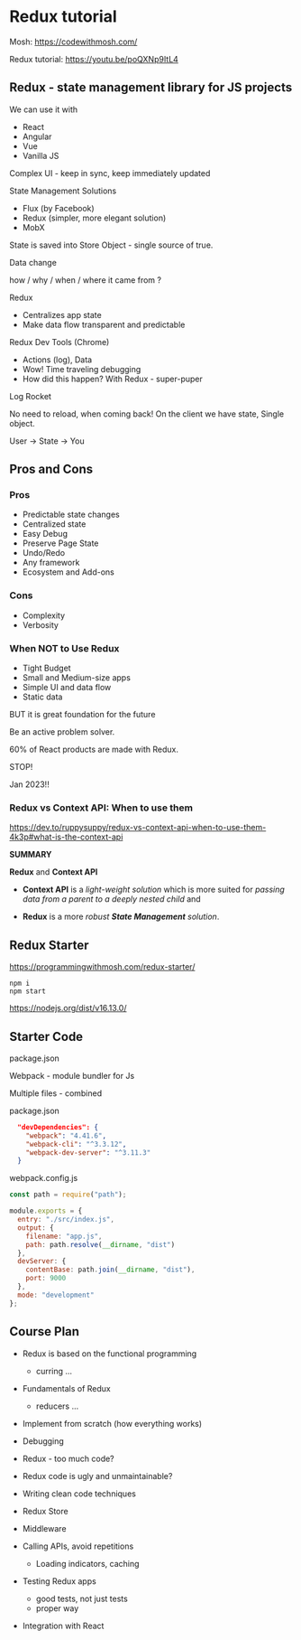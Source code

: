 # Redux tutorial

Mosh: https://codewithmosh.com/

Redux tutorial: https://youtu.be/poQXNp9ItL4

## Redux - state management library for JS projects

We can use it with
- React
- Angular
- Vue
- Vanilla JS

Complex UI - keep in sync, keep immediately updated

State Management Solutions
- Flux (by Facebook)
- Redux (simpler, more elegant solution)
- MobX

State is saved into Store Object - single source of true.

Data change

how / why / when / where it came from ?

Redux
 - Centralizes app state
 - Make data flow transparent and predictable

Redux Dev Tools (Chrome)
- Actions (log), Data
- Wow! Time traveling debugging
- How did this happen? With Redux - super-puper

Log Rocket

No need to reload, when coming back!
On the client we have state, Single object.

User -> State -> You

## Pros and Cons

### Pros
- Predictable state changes
- Centralized state
- Easy Debug
- Preserve Page State
- Undo/Redo
- Any framework
- Ecosystem and Add-ons

### Cons
- Complexity
- Verbosity

### When NOT to Use Redux
- Tight Budget
- Small and Medium-size apps
- Simple UI and data flow
- Static data

BUT it is great foundation for the future

Be an active problem solver.

60% of React products are made with Redux.

STOP!

Jan 2023!!

### Redux vs Context API: When to use them

https://dev.to/ruppysuppy/redux-vs-context-api-when-to-use-them-4k3p#what-is-the-context-api

**SUMMARY**

**Redux** and **Context API**

- **Context API** is a _light-weight solution_ which is more suited for _passing data from a parent to a deeply nested child_ and 

- **Redux** is a more _robust **State Management** solution_.

## Redux Starter

https://programmingwithmosh.com/redux-starter/

```
npm i
npm start
```

https://nodejs.org/dist/v16.13.0/

## Starter Code

package.json

Webpack - module bundler for Js

Multiple files - combined

package.json

```json
  "devDependencies": {
    "webpack": "4.41.6",
    "webpack-cli": "^3.3.12",
    "webpack-dev-server": "^3.11.3"
  }
```

webpack.config.js

```js
const path = require("path");

module.exports = {
  entry: "./src/index.js",
  output: {
    filename: "app.js",
    path: path.resolve(__dirname, "dist")
  },
  devServer: {
    contentBase: path.join(__dirname, "dist"),
    port: 9000
  },
  mode: "development"
};
```

## Course Plan

- Redux is based on the functional programming
    - curring ...
- Fundamentals of Redux
  - reducers ...
- Implement from scratch (how everything works)
- Debugging
- Redux - too much code?
- Redux code is ugly and unmaintainable?
- Writing clean code techniques

- Redux Store
- Middleware
- Calling APIs, avoid repetitions
  - Loading indicators, caching
- Testing Redux apps
  - good tests, not just tests
  - proper way
- Integration with React


